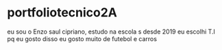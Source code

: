 # portfoliotecnico2A
eu sou o Enzo saul cipriano, estudo na escola s desde 2019 eu escolhi T.I pq eu gosto disso eu gosto muito de futebol e carros
